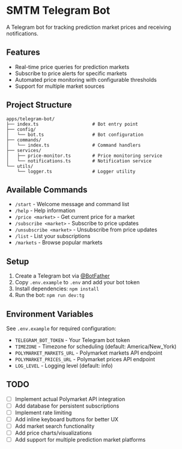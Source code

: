 # SMTM Telegram Bot

A Telegram bot for tracking prediction market prices and receiving notifications.

## Features

- Real-time price queries for prediction markets
- Subscribe to price alerts for specific markets
- Automated price monitoring with configurable thresholds
- Support for multiple market sources

## Project Structure

```
apps/telegram-bot/
├── index.ts                    # Bot entry point
├── config/
│   └── bot.ts                  # Bot configuration
├── commands/
│   └── index.ts                # Command handlers
├── services/
│   ├── price-monitor.ts        # Price monitoring service
│   └── notifications.ts        # Notification service
└── utils/
    └── logger.ts               # Logger utility
```

## Available Commands

- `/start` - Welcome message and command list
- `/help` - Help information
- `/price <market>` - Get current price for a market
- `/subscribe <market>` - Subscribe to price updates
- `/unsubscribe <market>` - Unsubscribe from price updates
- `/list` - List your subscriptions
- `/markets` - Browse popular markets

## Setup

1. Create a Telegram bot via [@BotFather](https://t.me/botfather)
2. Copy `.env.example` to `.env` and add your bot token
3. Install dependencies: `npm install`
4. Run the bot: `npm run dev:tg`

## Environment Variables

See `.env.example` for required configuration:

- `TELEGRAM_BOT_TOKEN` - Your Telegram bot token
- `TIMEZONE` - Timezone for scheduling (default: America/New_York)
- `POLYMARKET_MARKETS_URL` - Polymarket markets API endpoint
- `POLYMARKET_PRICES_URL` - Polymarket prices API endpoint
- `LOG_LEVEL` - Logging level (default: info)

## TODO

- [ ] Implement actual Polymarket API integration
- [ ] Add database for persistent subscriptions
- [ ] Implement rate limiting
- [ ] Add inline keyboard buttons for better UX
- [ ] Add market search functionality
- [ ] Add price charts/visualizations
- [ ] Add support for multiple prediction market platforms
